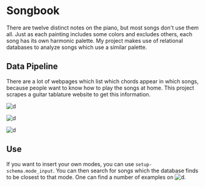 # Songbook

There are twelve distinct notes on the piano, but most songs don't use them all. Just as each painting includes some colors and excludes others, each song has its own harmonic palette. My project makes use of relational databases to analyze songs which use a similar palette.

## Data Pipeline

There are a lot of webpages which list which chords appear in which songs, because people want to know how to play the songs at home. This project scrapes a guitar tablature website to get this information. 

![d](https://encrypted-tbn0.gstatic.com/images?q=tbn%3AANd9GcRx_2P10P63OkW1HP0IPmtpAfv5Uw9Uu8Xm75Mye7KpzeZtcFa2)

![d](https://halcyoona.files.wordpress.com/2018/07/ec2-logo.png)

![d](https://blog.desdelinux.net/wp-content/uploads/2018/10/postgresql.jpeg)

## Use

If you want to insert your own modes, you can use `setup-schema.mode_input`. You can then search for songs which the database finds to be closest to that mode. One can find a number of examples on ![d](https://en.wikipedia.org/wiki/Mode_(music)#Other_types). 